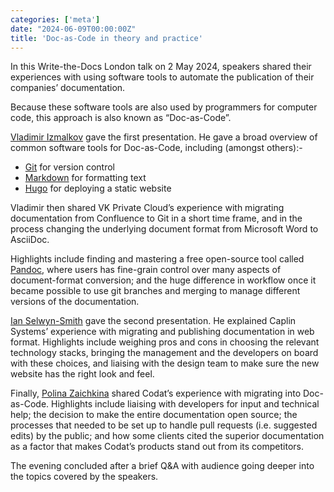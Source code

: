 ```yaml
---
categories: ['meta']
date: "2024-06-09T00:00:00Z"
title: 'Doc-as-Code in theory and practice'
---
```


In this Write-the-Docs London talk on 2 May 2024, speakers shared their experiences with using software tools to automate the publication of their companies’ documentation. 

Because these software tools are also used by programmers for computer code, this approach is also known as “Doc-as-Code”.

[Vladimir Izmalkov](https://www.izmalk.com/) gave the first presentation.  He gave a broad overview of common software tools for Doc-as-Code, including (amongst others):-

-	[Git](https://docs.github.com/en/get-started/using-git/about-git) for version control
-	[Markdown](https://github.com/adam-p/markdown-here/wiki/Markdown-Cheatsheet) for formatting text
-	[Hugo](https://github.com/izmalk/hugo_quickstart) for deploying a static website

Vladimir then shared VK Private Cloud’s experience with migrating documentation from Confluence to Git in a short time frame, and in the process changing the underlying document format from Microsoft Word to AsciiDoc.

Highlights include finding and mastering a free open-source tool called [Pandoc](https://pandoc.org/), where users has fine-grain control over many aspects of document-format conversion; and the huge difference in workflow once it became possible to use git branches and merging to manage different versions of the documentation.

[Ian Selwyn-Smith](https://www.linkedin.com/in/ian-selwyn-smith-6b4baa/?original_referer=https%3A%2F%2Fwww%2Egoogle%2Ecom%2F&originalSubdomain=uk) gave the second presentation.  He explained Caplin Systems’ experience with migrating and publishing documentation in web format.  Highlights include weighing pros and cons in choosing the relevant technology stacks, bringing the management and the developers on board with these choices, and liaising with the design team to make sure the new website has the right look and feel.

Finally, [Polina Zaichkina](https://www.linkedin.com/in/polina-zaichkina/?locale=en_US) shared Codat’s experience with migrating into Doc-as-Code.  Highlights include liaising with developers for input and technical help; the decision to make the entire documentation open source; the processes that needed to be set up to handle pull requests (i.e. suggested edits) by the public; and how some clients cited the superior documentation as a factor that makes Codat’s products stand out from its competitors.

The evening concluded after a brief Q&A with audience going deeper into the topics covered by the speakers.